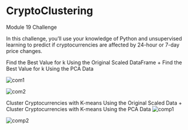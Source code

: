 # CryptoClustering
Module 19 Challenge

In this challenge, you’ll use your knowledge of Python and unsupervised learning to predict if cryptocurrencies are affected by 24-hour or 7-day price changes.

Find the Best Value for k Using the Original Scaled DataFrame + Find the Best Value for k Using the PCA Data

![com1](https://github.com/Samantha0Hall/CryptoClustering/assets/140672220/f93b312b-1d78-4b00-ba44-5a0dd57453b5)

![com2](https://github.com/Samantha0Hall/CryptoClustering/assets/140672220/14449d2a-7830-4585-b34f-3cd0611b3b59)

Cluster Cryptocurrencies with K-means Using the Original Scaled Data + Cluster Cryptocurrencies with K-means Using the PCA Data
![comp1](https://github.com/Samantha0Hall/CryptoClustering/assets/140672220/02fd9d71-ff83-49b9-8227-4a384087b754)

![comp2](https://github.com/Samantha0Hall/CryptoClustering/assets/140672220/4b37baa7-123b-4628-b8b5-c73ef35bcd5e)
